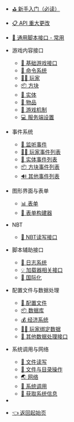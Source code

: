 - [⛳ 新手入门（必读）](zh_CN/Development/)
- [📋 API 重大更改](zh_CN/Development/Changes)
- [💼 通用脚本接口 - 常用](zh_CN/Development/ScriptAPI/ScriptHelp.md)
- 游戏内容接口

  - [🎨 基础游戏接口](zh_CN/Development/GameAPI/Basic.md)
  - [🎯 命令系统](zh_CN/Development/GameAPI/Command.md)
  - [🏃‍♂️ 玩家](zh_CN/Development/GameAPI/Player.md)
  - [📦 方块](zh_CN/Development/GameAPI/Block.md)
  - [🎈 实体](zh_CN/Development/GameAPI/Entity.md)
  - [🧰 物品](zh_CN/Development/GameAPI/Item.md)
  - [🎄 游戏机制](zh_CN/Development/GameAPI/GameSystem.md)
  - [💻 服务端设置](zh_CN/Development/GameAPI/Server.md)
- 事件系统

  - [🔔 监听事件](zh_CN/Development/EventAPI/Listen.md)
  - [🏃‍♂️ 玩家事件列表](zh_CN/Development/EventAPI/PlayerEvents.md)
  - [🎈 实体事件列表](zh_CN/Development/EventAPI/EntityEvents.md)
  - [📦 方块事件列表](zh_CN/Development/EventAPI/BlockEvents.md)
  - [🔊 其他事件列表](zh_CN/Development/EventAPI/OtherEvents.md)
- 图形界面与表单
  
  - [📊 表单](zh_CN/Development/GuiAPI/Form.md)
  - [📰 表单构建器](zh_CN/Development/GuiAPI/FormBuilder.md)
- NBT
  - [🥽 NBT读写接口](zh_CN/Development/NbtAPI/NBT.md)
- 脚本辅助接口

  - [📅 日志系统](zh_CN/Development/ScriptAPI/Logger.md)
  - [💡 加载器相关接口](zh_CN/Development/ScriptAPI/Lxl.md)
  - [🛫 国际化](zh_CN/Development/ScriptAPI/i18n.md)
- 配置文件与数据处理

  - [🔨 配置文件](zh_CN/Development/DataAPI/ConfigFile.md)
  - [📦 数据库](zh_CN/Development/DataAPI/DataBase.md)
  - [💰 经济系统](zh_CN/Development/DataAPI/Economy.md)
  - [🏃‍♂️ 玩家绑定数据](zh_CN/Development/DataAPI/PlayerData.md)
  - [🧰 其他数据处理接口](zh_CN/Development/DataAPI/OtherData.md)
- 系统调用与网络
  - [📝 文件读写](zh_CN/Development/SystemAPI/File.md)
  - [📂 文件与目录操作](zh_CN/Development/SystemAPI/FileSystem.md)
  - [🌏 网络](zh_CN/Development/SystemAPI/Network.md)
  - [📡 系统调用](zh_CN/Development/SystemAPI/SystemCall.md)
  - [📜 获取系统信息](zh_CN/Development/SystemAPI/SystemInfo.md)
- 
- [👈 返回起始页](zh_CN/)